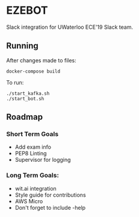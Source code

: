 # EZEBOT

Slack integration for UWaterloo ECE'19 Slack team.

## Running
After changes made to files:
```
docker-compose build
```

To run:
```
./start_kafka.sh
./start_bot.sh
```

## Roadmap

### Short Term Goals
* Add exam info
* PEP8 Linting
* Supervisor for logging

### Long Term Goals:
* wit.ai integration
* Style guide for contributions
* AWS Micro
* Don't forget to include -help
